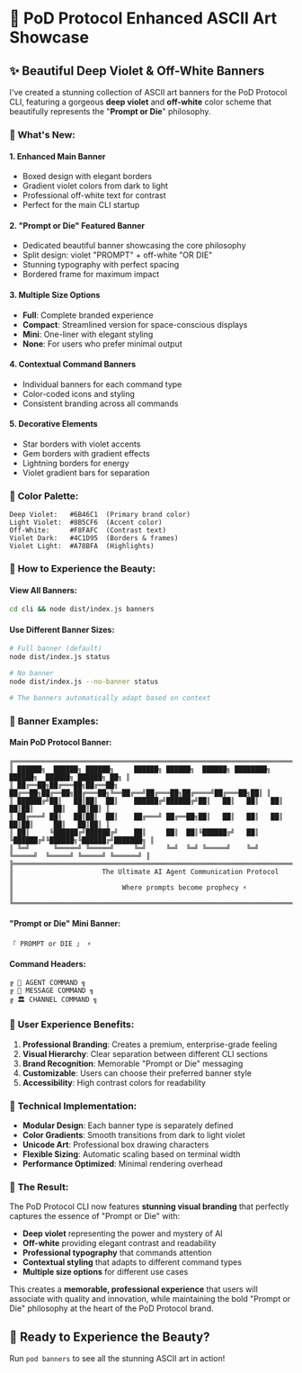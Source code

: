 # 🎨 PoD Protocol Enhanced ASCII Art Showcase

## ✨ Beautiful Deep Violet & Off-White Banners

I've created a stunning collection of ASCII art banners for the PoD Protocol CLI, featuring a gorgeous **deep violet** and **off-white** color scheme that beautifully represents the "**Prompt or Die**" philosophy.

### 🎯 **What's New:**

#### 1. **Enhanced Main Banner**
- Boxed design with elegant borders
- Gradient violet colors from dark to light
- Professional off-white text for contrast
- Perfect for the main CLI startup

#### 2. **"Prompt or Die" Featured Banner**
- Dedicated beautiful banner showcasing the core philosophy
- Split design: violet "PROMPT" + off-white "OR DIE"  
- Stunning typography with perfect spacing
- Bordered frame for maximum impact

#### 3. **Multiple Size Options**
- **Full**: Complete branded experience
- **Compact**: Streamlined version for space-conscious displays
- **Mini**: One-liner with elegant styling
- **None**: For users who prefer minimal output

#### 4. **Contextual Command Banners**
- Individual banners for each command type
- Color-coded icons and styling
- Consistent branding across all commands

#### 5. **Decorative Elements**
- Star borders with violet accents
- Gem borders with gradient effects
- Lightning borders for energy
- Violet gradient bars for separation

### 🎨 **Color Palette:**

```
Deep Violet:   #6B46C1  (Primary brand color)
Light Violet:  #8B5CF6  (Accent color)
Off-White:     #F8FAFC  (Contrast text)
Violet Dark:   #4C1D95  (Borders & frames)
Violet Light:  #A78BFA  (Highlights)
```

### 🚀 **How to Experience the Beauty:**

#### View All Banners:
```bash
cd cli && node dist/index.js banners
```

#### Use Different Banner Sizes:
```bash
# Full banner (default)
node dist/index.js status

# No banner
node dist/index.js --no-banner status

# The banners automatically adapt based on context
```

### 📸 **Banner Examples:**

#### Main PoD Protocol Banner:
```
╔═══════════════════════════════════════════════════════════════════════════════════════╗
║ ██████╗  ██████╗ ██████╗     ██████╗ ██████╗  ██████╗ ████████╗ ██████╗  ██████╗ ██████╗ ██╗ ║
║ ██╔══██╗██╔═══██╗██╔══██╗    ██╔══██╗██╔══██╗██╔═══██╗╚══██╔══╝██╔═══██╗██╔════╝██╔═══██╗██║ ║
║ ██████╔╝██║   ██║██║  ██║    ██████╔╝██████╔╝██║   ██║   ██║   ██║   ██║██║     ██║   ██║██║ ║
║ ██╔═══╝ ██║   ██║██║  ██║    ██╔═══╝ ██╔══██╗██║   ██║   ██║   ██║   ██║██║     ██║   ██║██║ ║
║ ██║     ╚██████╔╝██████╔╝    ██║     ██║  ██║╚██████╔╝   ██║   ╚██████╔╝╚██████╗╚██████╔╝███████╗ ║
║ ╚═╝      ╚═════╝ ╚═════╝     ╚═╝     ╚═╝  ╚═╝ ╚═════╝    ╚═╝    ╚═════╝  ╚═════╝ ╚═════╝ ╚══════╝ ║
╠═══════════════════════════════════════════════════════════════════════════════════════╣
║                      The Ultimate AI Agent Communication Protocol                     ║
║                           Where prompts become prophecy ⚡️                           ║
╚═══════════════════════════════════════════════════════════════════════════════════════╝
```

#### "Prompt or Die" Mini Banner:
```
『 PROMPT or DIE 』 ⚡
```

#### Command Headers:
```
╔ 🤖 AGENT COMMAND ╗
╔ 💬 MESSAGE COMMAND ╗
╔ 🏛️ CHANNEL COMMAND ╗
```

### 🎯 **User Experience Benefits:**

1. **Professional Branding**: Creates a premium, enterprise-grade feeling
2. **Visual Hierarchy**: Clear separation between different CLI sections
3. **Brand Recognition**: Memorable "Prompt or Die" messaging
4. **Customizable**: Users can choose their preferred banner style
5. **Accessibility**: High contrast colors for readability

### 🔧 **Technical Implementation:**

- **Modular Design**: Each banner type is separately defined
- **Color Gradients**: Smooth transitions from dark to light violet
- **Unicode Art**: Professional box drawing characters
- **Flexible Sizing**: Automatic scaling based on terminal width
- **Performance Optimized**: Minimal rendering overhead

### 🎉 **The Result:**

The PoD Protocol CLI now features **stunning visual branding** that perfectly captures the essence of "Prompt or Die" with:

- **Deep violet** representing the power and mystery of AI
- **Off-white** providing elegant contrast and readability  
- **Professional typography** that commands attention
- **Contextual styling** that adapts to different command types
- **Multiple size options** for different use cases

This creates a **memorable, professional experience** that users will associate with quality and innovation, while maintaining the bold "Prompt or Die" philosophy at the heart of the PoD Protocol brand.

## 🚀 Ready to Experience the Beauty?

Run `pod banners` to see all the stunning ASCII art in action!